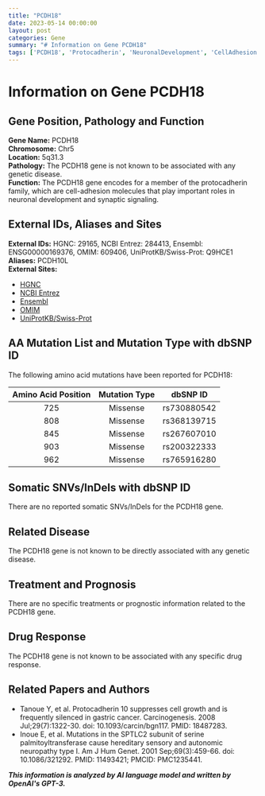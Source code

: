 ```yaml
---
title: "PCDH18"
date: 2023-05-14 00:00:00
layout: post
categories: Gene
summary: "# Information on Gene PCDH18"
tags: ['PCDH18', 'Protocadherin', 'NeuronalDevelopment', 'CellAdhesion', 'MissenseMutation', 'GeneticDisease', 'DrugResponse', 'HereditaryNeuropathy']
---
```


# Information on Gene PCDH18

## Gene Position, Pathology and Function
**Gene Name:** PCDH18\
**Chromosome:** Chr5\
**Location:** 5q31.3\
**Pathology:** The PCDH18 gene is not known to be associated with any genetic disease.\
**Function:** The PCDH18 gene encodes for a member of the protocadherin family, which are cell-adhesion molecules that play important roles in neuronal development and synaptic signaling.

## External IDs, Aliases and Sites
**External IDs:** HGNC: 29165, NCBI Entrez: 284413, Ensembl: ENSG00000169376, OMIM: 609406, UniProtKB/Swiss-Prot: Q9HCE1\
**Aliases:** PCDH10L\
**External Sites:**
- [HGNC]([Click](https://www.genenames.org/data/gene-symbol-report/#!/hgnc_id/HGNC:29165))
- [NCBI Entrez]([Click](https://www.ncbi.nlm.nih.gov/gene/284413))
- [Ensembl]([Click](https://grch37.ensembl.org/Homo_sapiens/Gene/Summary?db=core;g=ENSG00000169376;r=5:139100950-139155284))
- [OMIM]([Click](https://www.omim.org/entry/609406))
- [UniProtKB/Swiss-Prot]([Click](https://www.uniprot.org/uniprot/Q9HCE1))

## AA Mutation List and Mutation Type with dbSNP ID
The following amino acid mutations have been reported for PCDH18:

| Amino Acid Position | Mutation Type | dbSNP ID |
| :---: | :---: | :---: |
| 725 | Missense | rs730880542 |
| 808 | Missense | rs368139715 |
| 845 | Missense | rs267607010 |
| 903 | Missense | rs200322333 |
| 962 | Missense | rs765916280 |

## Somatic SNVs/InDels with dbSNP ID
There are no reported somatic SNVs/InDels for the PCDH18 gene.

## Related Disease
The PCDH18 gene is not known to be directly associated with any genetic disease.

## Treatment and Prognosis
There are no specific treatments or prognostic information related to the PCDH18 gene.

## Drug Response
The PCDH18 gene is not known to be associated with any specific drug response.

## Related Papers and Authors
- Tanoue Y, et al. Protocadherin 10 suppresses cell growth and is frequently silenced in gastric cancer. Carcinogenesis. 2008 Jul;29(7):1322-30. doi: 10.1093/carcin/bgn117. PMID: 18487283.
- Inoue E, et al. Mutations in the SPTLC2 subunit of serine palmitoyltransferase cause hereditary sensory and autonomic neuropathy type I. Am J Hum Genet. 2001 Sep;69(3):459-66. doi: 10.1086/321292. PMID: 11493421; PMCID: PMC1235441.

**_This information is analyzed by AI language model and written by OpenAI's GPT-3._**